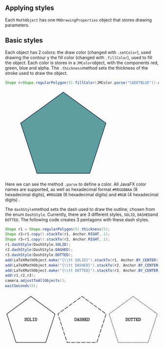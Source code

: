 ## Applying styles

Each `MathObject` has one `MODrawingProperties` object that stores drawing parameters.

## Basic styles

Each object has 2 colors: the draw color (changed with `.setColor`), used drawing the contour  y the fill color (changed with `.fillColor`), used to fill the object. Each color is stores in a `JMColor`object, with the components red, green, blue and alpha. The `.thickness`method sets the thickness of the stroke used to draw the object.

``` java
Shape r=Shape.regularPolygon(5).fillColor(JMColor.parse("CADETBLUE")).drawColor(JMColor.parse("#041137")).thickness(5);
```

<img src="02_01_colors.png" alt="image-20201105234514407" style="zoom:50%;" />

Here we can see the method `.parse` to define a color. All JavaFX color names are supported, as well as hexadecimal format `#RRGGBBAA` (8 hexadecimal digits), `#RRGGBB` (6 hexadecimal digits) and `#RGB` (4 hexadecimal digits) .

The `dashStyle`method sets the dash used to draw the outline, chosen from the enum `DashStyle`. Currently, there are 3 different styles, `SOLID`, `DASHED`and `DOTTED`. The following code creates 3 pentagons with these dash styles.

```java
Shape r1 = Shape.regularPolygon(5).thickness(5);
Shape r2=r1.copy().stackTo(r1, Anchor.RIGHT,.1);
Shape r3=r1.copy().stackTo(r2, Anchor.RIGHT,.1);
r1.dashStyle(DashStyle.SOLID);
r2.dashStyle(DashStyle.DASHED);
r3.dashStyle(DashStyle.DOTTED);
add(LaTeXMathObject.make("{\\tt SOLID}").stackTo(r1, Anchor.BY_CENTER));
add(LaTeXMathObject.make("{\\tt DASHED}").stackTo(r2, Anchor.BY_CENTER));
add(LaTeXMathObject.make("{\\tt DOTTED}").stackTo(r3, Anchor.BY_CENTER));
add(r1,r2,r3);
camera.adjustToAllObjects();
waitSeconds(5);
```



<img src="dashStyles.png" alt="image-20201105235906935" style="zoom: 67%;" />